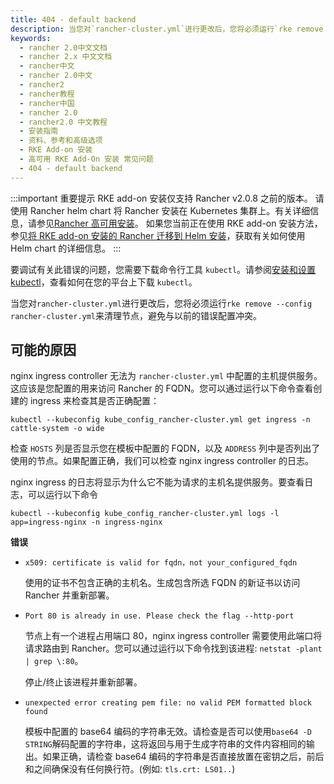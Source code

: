 ```yaml
---
title: 404 - default backend
description: 当您对`rancher-cluster.yml`进行更改后，您将必须运行`rke remove --config rancher-cluster.yml`来清理节点，避免与以前的错误配置冲突。
keywords:
  - rancher 2.0中文文档
  - rancher 2.x 中文文档
  - rancher中文
  - rancher 2.0中文
  - rancher2
  - rancher教程
  - rancher中国
  - rancher 2.0
  - rancher2.0 中文教程
  - 安装指南
  - 资料、参考和高级选项
  - RKE Add-on 安装
  - 高可用 RKE Add-On 安装 常见问题
  - 404 - default backend
---
```


:::important 重要提示
RKE add-on 安装仅支持 Rancher v2.0.8 之前的版本。
请使用 Rancher helm chart 将 Rancher 安装在 Kubernetes 集群上。有关详细信息，请参见[Rancher 高可用安装](/docs/installation/k8s-install/_index)。
如果您当前正在使用 RKE add-on 安装方法，参见[将 RKE add-on 安装的 Rancher 迁移到 Helm 安装](/docs/upgrades/upgrades/migrating-from-rke-add-on/_index)，获取有关如何使用 Helm chart 的详细信息。
:::

要调试有关此错误的问题，您需要下载命令行工具 `kubectl`。请参阅[安装和设置 kubectl](https://kubernetes.io/docs/tasks/tools/install-kubectl/)，查看如何在您的平台上下载 `kubectl`。

当您对`rancher-cluster.yml`进行更改后，您将必须运行`rke remove --config rancher-cluster.yml`来清理节点，避免与以前的错误配置冲突。

## 可能的原因

nginx ingress controller 无法为 `rancher-cluster.yml` 中配置的主机提供服务。这应该是您配置的用来访问 Rancher 的 FQDN。您可以通过运行以下命令查看创建的 ingress 来检查其是否正确配置：

```
kubectl --kubeconfig kube_config_rancher-cluster.yml get ingress -n cattle-system -o wide
```

检查 `HOSTS` 列是否显示您在模板中配置的 FQDN，以及 `ADDRESS` 列中是否列出了使用的节点。如果配置正确，我们可以检查 nginx ingress controller 的日志。

nginx ingress 的日志将显示为什么它不能为请求的主机名提供服务。要查看日志，可以运行以下命令

```
kubectl --kubeconfig kube_config_rancher-cluster.yml logs -l app=ingress-nginx -n ingress-nginx
```

**错误**

- `x509: certificate is valid for fqdn，not your_configured_fqdn`

  使用的证书不包含正确的主机名。生成包含所选 FQDN 的新证书以访问 Rancher 并重新部署。

- `Port 80 is already in use. Please check the flag --http-port`

  节点上有一个进程占用端口 80，nginx ingress controller 需要使用此端口将请求路由到 Rancher。您可以通过运行以下命令找到该进程: `netstat -plant | grep \:80`。

  停止/终止该进程并重新部署。

- `unexpected error creating pem file: no valid PEM formatted block found`

  模板中配置的 base64 编码的字符串无效。请检查是否可以使用`base64 -D STRING`解码配置的字符串，这将返回与用于生成字符串的文件内容相同的输出。如果正确，请检查 base64 编码的字符串是否直接放置在密钥之后，前后和之间确保没有任何换行符。(例如: `tls.crt: LS01..`)
